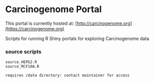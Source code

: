 # Carcinogenome Portal 

This portal is currently hosted at: [http://carcinogenome.org](https://carcinogenome.org)

Scripts for running R Shiny portals for exploring Carcinogenome data

### source scripts
```
source_HEPG2.R
source_MCF10A.R

requires /data directory: contact maintainer for access

